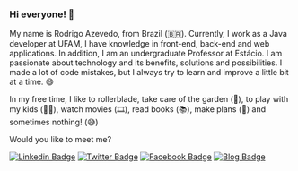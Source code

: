 ### Hi everyone! 👋

My name is Rodrigo Azevedo, from Brazil (🇧🇷). Currently, I work as a Java developer at UFAM, I have knowledge in front-end, back-end and web applications. In addition, I am an undergraduate Professor at Estácio. I am passionate about technology and its benefits, solutions and possibilities. I made a lot of code mistakes, but I always try to learn and improve a little bit at a time. 😄

In my free time, I like to rollerblade, take care of the garden (🌱), to play with my kids (👧‍👦), watch movies (🎞️), read books (📚), make plans (🤔) and sometimes nothing! (😅)

Would you like to meet me?

[![Linkedin Badge](https://img.shields.io/badge/-LinkedIn-blue?style=flat-square&logo=Linkedin&logoColor=white&link=https://www.linkedin.com/in/razevedocosta14)](https://www.linkedin.com/in/rodrigoazevedo14/)
[![Twitter Badge](https://img.shields.io/badge/-Twitter-1ca0f1?style=flat-square&labelColor=1ca0f1&logo=twitter&logoColor=white&link=https://twitter.com/razevedocosta)](https://twitter.com/razevedocosta)
[![Facebook Badge](https://img.shields.io/badge/-Facebook-darkblue?style=flat-square&logo=Facebook&logoColor=white&link=https://www.facebook.com/razevedocosta)](https://www.facebook.com/razevedocosta)
[![Blog Badge](https://img.shields.io/badge/Blog-depoisdomeio-black)](https://depoisdomeio.com/)

<!--
**razevedocosta/razevedocosta** is a ✨ _special_ ✨ repository because its `README.md` (this file) appears on your GitHub profile.

Here are some ideas to get you started:

- 🔭 I’m currently working on ...
-  I’m currently learning ...
- 👯 I’m looking to collaborate on ...
-  I’m looking for help with ...
-  Ask me about ...
- 📫 How to reach me: ...
-  Pronouns: ...
- ⚡ Fun fact: ...
-->
